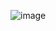 ![image](https://user-images.githubusercontent.com/53031659/121125960-67f5a980-c7f5-11eb-9d60-3ed501812ace.png)
